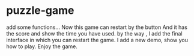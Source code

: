 # puzzle-game
add some functions...
Now this game can restart by the button 
And it has the score and show the time you have used.
by the way , I add the final interface in which you can restart the game.
I add a new demo, show you how to play.
Enjoy the game.
